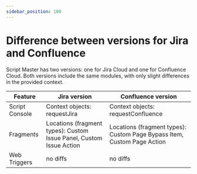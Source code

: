 ```yaml
---
sidebar_position: 100
---
```


# Difference between versions for Jira and Confluence

Script Master has two versions: one for Jira Cloud and one for Confluence Cloud. Both versions include the same modules, with only slight differences in the provided context. 

| Feature | Jira version | Confluence version |
|---|---|---|
| Script Console | Context objects: requestJira | Context objects: requestConfluence |
| Fragments | Locations (fragment types): Custom Issue Panel, Custom Issue Action | Locations (fragment types): Custom Page Bypass Item, Custom Page Action |
| Web Triggers | no diffs | no diffs |